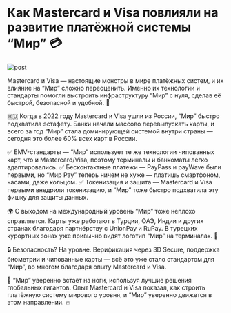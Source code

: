 # Как Mastercard и Visa повлияли на развитие платёжной системы “Мир” 💳

![post](/assets/images/mir.jpg)

Mastercard и Visa — настоящие монстры в мире платёжных систем, и их влияние на “Мир” сложно переоценить. Именно их технологии и стандарты помогли выстроить инфраструктуру “Мир” с нуля, сделав её быстрой, безопасной и удобной. 🏦

🇷🇺 Когда в 2022 году Mastercard и Visa ушли из России, “Мир” быстро подхватила эстафету. Банки начали массово перевыпускать карты, и всего за год “Мир” стала доминирующей системой внутри страны — сегодня это более 60% всех карт в России.

✅ EMV-стандарты — “Мир” использует те же технологии чипованных карт, что и Mastercard/Visa, поэтому терминалы и банкоматы легко адаптировались.
✅ Бесконтактные платежи — PayPass и payWave были первыми, но “Мир Pay” теперь ничем не хуже — платишь смартфоном, часами, даже кольцом.
✅ Токенизация и защита — Mastercard и Visa первыми внедрили токенизацию, и “Мир” тоже быстро подхватила эту фишку для защиты данных.

🌍 С выходом на международный уровень “Мир” тоже неплохо справляется. Карты уже работают в Турции, ОАЭ, Индии и других странах благодаря партнёрству с UnionPay и RuPay. В турецких курортных зонах уже привычно видят логотип “Мир” на терминалах. 🌴

🔒 Безопасность? На уровне. Верификация через 3D Secure, поддержка биометрии и чипованные карты — всё это уже стало стандартом для “Мир”, во многом благодаря опыту Mastercard и Visa.

🚀 “Мир” уверенно встаёт на ноги, используя лучшие решения глобальных гигантов. Опыт Mastercard и Visa показал, как строить платёжную систему мирового уровня, и “Мир” уверенно движется в этом направлении. 🔥